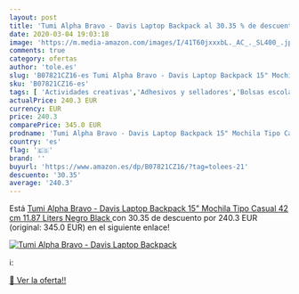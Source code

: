 ```yaml
---
layout: post
title: 'Tumi Alpha Bravo - Davis Laptop Backpack al 30.35 % de descuento'
date: 2020-03-04 19:03:18
image: 'https://m.media-amazon.com/images/I/41T60jxxxbL._AC_._SL400_.jpg'
comments: true
category: ofertas
author: 'tole.es'
slug: 'B07821CZ16-es Tumi Alpha Bravo - Davis Laptop Backpack 15" Mochila Tipo...'
sku: 'B07821CZ16-es'
tags: [ 'Actividades creativas','Adhesivos y selladores','Bolsas escolares','Bricolaje y herramientas','Cuchillos de cocina','Equipaje','Ferretería','Hogar y cocina','Juegos de cuchillos de cocina','Juguetes','Juguetes y juegos','Lápices de colores para niños','Material de escritura y dibujo para niños','Mochilas, estuches y sets escolares','Pegamentos instantáneos','Utensilios de cocina','backpack','mochila', ]
actualPrice: 240.3 EUR
currency: EUR
price: 240.3
comparePrice: 345.0 EUR
prodname: 'Tumi Alpha Bravo - Davis Laptop Backpack 15" Mochila Tipo Casual  42 cm  11.87 Liters  Negro  Black '
country: 'es'
flag: '🇪🇸'
brand: ''
buyurl: 'https://www.amazon.es/dp/B07821CZ16/?tag=tolees-21'
descuento: '30.35'
average: '240.3'
---
```


Está [Tumi Alpha Bravo - Davis Laptop Backpack 15" Mochila Tipo Casual  42 cm  11.87 Liters  Negro  Black ](https://www.amazon.es/dp/B07821CZ16/?tag=tolees-21) con 30.35 de descuento por 240.3 EUR (original: 345.0 EUR) en el siguiente enlace!

[![Tumi Alpha Bravo - Davis Laptop Backpack](https://m.media-amazon.com/images/I/41T60jxxxbL._AC_._SL400_.jpg)](https://www.amazon.es/dp/B07821CZ16/?tag=tolees-21)

ℹ️:


[🛒 Ver la oferta!!](https://www.amazon.es/dp/B07821CZ16/?tag=tolees-21)
